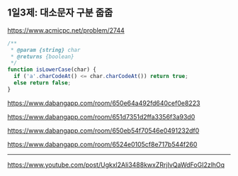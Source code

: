 ## 1일3제: 대소문자 구분 줍줍

https://www.acmicpc.net/problem/2744

```js
/**
 * @param {string} char
 * @returns {boolean}
 */
function isLowerCase(char) {
  if ('a'.charCodeAt() <= char.charCodeAt()) return true;
  else return false;
}
```

https://www.dabangapp.com/room/650e64a492fd640cef0e8223

https://www.dabangapp.com/room/651d7351d2ffa3356f3a93d0

https://www.dabangapp.com/room/650eb54f70546e0491232df0

https://www.dabangapp.com/room/6524e0105cf8e717b544f260

---

https://www.youtube.com/post/Ugkxl2Ali3488kwxZRrjIvQaWdFoGI2zlhOq
